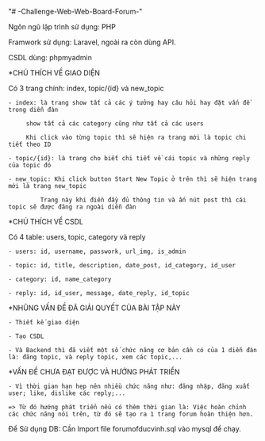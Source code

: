
"# -Challenge-Web-Web-Board-Forum-" 

Ngôn ngũ lập trình sử dụng: PHP

Framwork sử dụng: Laravel, ngoài ra còn dùng API.

CSDL dùng: phpmyadmin

*CHÚ THÍCH VỀ GIAO DIỆN

Có 3 trang chính: index, topic/{id} và new_topic

	- index: là trang show tất cả các ý tưởng hay câu hỏi hay đặt vấn đề trong diễn đàn
    
		 show tất cả các category cũng như tất cả các users
         
		 Khi click vào từng topic thì sẽ hiện ra trang mới là topic chi tiết theo ID
         
	- topic/{id}: là trang cho biết chi tiết về cái topic và những reply của topic đó
    
	- new_topic: Khi click button Start New Topic ở trên thì sẽ hiện trang mới là trang new_topic
    
		     Trang này khi điền đầy đủ thông tin và ấn nút post thì cái topic sẽ được đăng ra ngoài diễn đàn
             
*CHÚ THÍCH VỀ CSDL

Có 4 table: users, topic, category và reply

	- users: id, username, passwork, url_img, is_admin
    
	- topic: id, title, description, date_post, id_category, id_user
    
	- category: id, name_category
    
	- reply: id, id_user, message, date_reply, id_topic
    
*NHŨNG VẤN ÐỀ ÐÃ GIẢI QUYẾT CỦA BÀI TẬP NÀY

	- Thiết kế giao diện
    
	- Tạo CSDL
    
	- Và Backend thì đã viết một số chức năng cơ bản cần có của 1 diễn đàn là: đăng topic, và reply topic, xem các topic,...
    
*VẤN ÐỀ CHƯA ÐẠT ÐƯỢC VÀ HƯỚNG PHÁT TRIỂN

	- Vì thời gian hạn hẹp nên nhiều chức năng như: đăng nhập, đăng xuất user; like, dislike các reply;...
    
	=> Từ đó hướng phát triển nếu có thêm thời gian là: Việc hoàn chỉnh các chức năng nói trên, từ đó sẽ tạo ra 1 trang forum hoàn thiện hơn.


Để Sử dụng DB: Cần Import file forumofducvinh.sql vào mysql để chạy.
